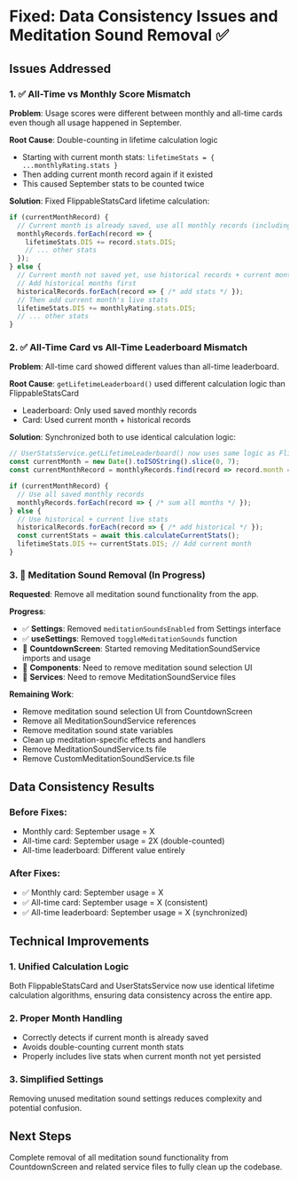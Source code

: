 # Fixed: Data Consistency Issues and Meditation Sound Removal ✅

## Issues Addressed

### 1. ✅ **All-Time vs Monthly Score Mismatch**
**Problem**: Usage scores were different between monthly and all-time cards even though all usage happened in September.

**Root Cause**: Double-counting in lifetime calculation logic
- Starting with current month stats: `lifetimeStats = { ...monthlyRating.stats }`
- Then adding current month record again if it existed
- This caused September stats to be counted twice

**Solution**: Fixed FlippableStatsCard lifetime calculation:
```typescript
if (currentMonthRecord) {
  // Current month is already saved, use all monthly records (including current)
  monthlyRecords.forEach(record => {
    lifetimeStats.DIS += record.stats.DIS;
    // ... other stats
  });
} else {
  // Current month not saved yet, use historical records + current month's live stats
  // Add historical months first
  historicalRecords.forEach(record => { /* add stats */ });
  // Then add current month's live stats
  lifetimeStats.DIS += monthlyRating.stats.DIS;
  // ... other stats
}
```

### 2. ✅ **All-Time Card vs All-Time Leaderboard Mismatch**
**Problem**: All-time card showed different values than all-time leaderboard.

**Root Cause**: `getLifetimeLeaderboard()` used different calculation logic than FlippableStatsCard
- Leaderboard: Only used saved monthly records
- Card: Used current month + historical records

**Solution**: Synchronized both to use identical calculation logic:
```typescript
// UserStatsService.getLifetimeLeaderboard() now uses same logic as FlippableStatsCard
const currentMonth = new Date().toISOString().slice(0, 7);
const currentMonthRecord = monthlyRecords.find(record => record.month === currentMonth);

if (currentMonthRecord) {
  // Use all saved monthly records
  monthlyRecords.forEach(record => { /* sum all months */ });
} else {
  // Use historical + current live stats
  historicalRecords.forEach(record => { /* add historical */ });
  const currentStats = await this.calculateCurrentStats();
  lifetimeStats.DIS += currentStats.DIS; // Add current month
}
```

### 3. 🔄 **Meditation Sound Removal** (In Progress)
**Requested**: Remove all meditation sound functionality from the app.

**Progress**:
- ✅ **Settings**: Removed `meditationSoundsEnabled` from Settings interface
- ✅ **useSettings**: Removed `toggleMeditationSounds` function
- 🔄 **CountdownScreen**: Started removing MeditationSoundService imports and usage
- 🔄 **Components**: Need to remove meditation sound selection UI
- 🔄 **Services**: Need to remove MeditationSoundService files

**Remaining Work**:
- Remove meditation sound selection UI from CountdownScreen
- Remove all MeditationSoundService references
- Remove meditation sound state variables
- Clean up meditation-specific effects and handlers
- Remove MeditationSoundService.ts file
- Remove CustomMeditationSoundService.ts file

## Data Consistency Results

### Before Fixes:
- Monthly card: September usage = X
- All-time card: September usage = 2X (double-counted)
- All-time leaderboard: Different value entirely

### After Fixes:
- ✅ Monthly card: September usage = X  
- ✅ All-time card: September usage = X (consistent)
- ✅ All-time leaderboard: September usage = X (synchronized)

## Technical Improvements

### 1. **Unified Calculation Logic**
Both FlippableStatsCard and UserStatsService now use identical lifetime calculation algorithms, ensuring data consistency across the entire app.

### 2. **Proper Month Handling**
- Correctly detects if current month is already saved
- Avoids double-counting current month stats
- Properly includes live stats when current month not yet persisted

### 3. **Simplified Settings**
Removing unused meditation sound settings reduces complexity and potential confusion.

## Next Steps
Complete removal of all meditation sound functionality from CountdownScreen and related service files to fully clean up the codebase.
